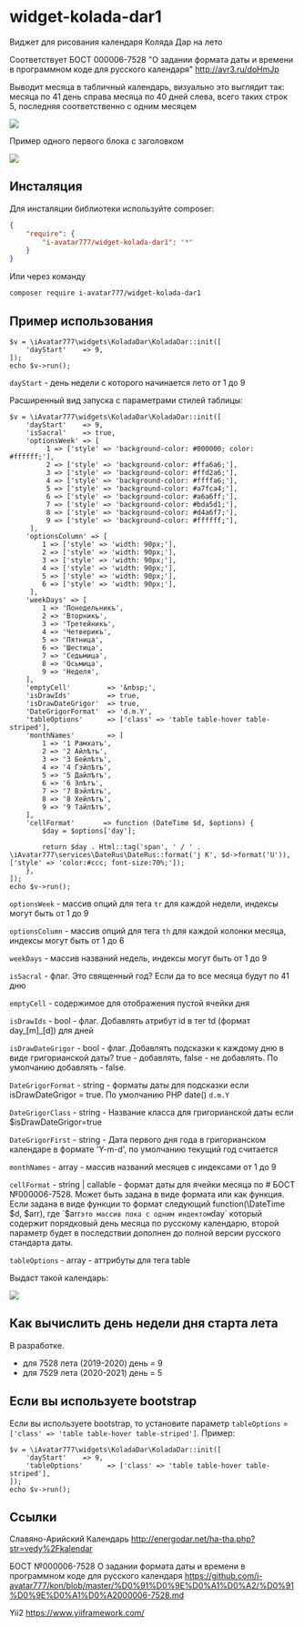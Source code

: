 # widget-kolada-dar1

Виджет для рисования календаря Коляда Дар на лето

Соответствует БОСТ 000006-7528 "О задании формата даты и времени в программном коде для русского календаря" http://avr3.ru/doHmJp 

Выводит месяца в табличный календарь, визуально это выглядит так:
месяца по 41 день справа месяца по 40 дней слева, всего таких строк 5, последняя соответственно с одним месяцем


![](images/2020-02-06_00-08-02.png)

Пример одного первого блока с заголовком

![](images/2020-02-06_00-08-59.png)

## Инсталяция

Для инсталяции библиотеки используйте composer:

```json
{
    "require": {
        "i-avatar777/widget-kolada-dar1": "*"
    }
}
```

Или через команду

```
composer require i-avatar777/widget-kolada-dar1
```

## Пример использования

```
$v = \iAvatar777\widgets\KoladaDar\KoladaDar::init([
    'dayStart'    => 9,
]);
echo $v->run();
```

`dayStart` - день недели с которого начинается лето от 1 до 9

Расширенный вид запуска с параметрами стилей таблицы:

```
$v = \iAvatar777\widgets\KoladaDar\KoladaDar::init([
    'dayStart'    => 9,
    'isSacral'    => true,
    'optionsWeek' => [
         1 => ['style' => 'background-color: #000000; color: #ffffff;'],
         2 => ['style' => 'background-color: #ffa6a6;'],
         3 => ['style' => 'background-color: #ffd2a6;'],
         4 => ['style' => 'background-color: #ffffa6;'],
         5 => ['style' => 'background-color: #a7fca4;'],
         6 => ['style' => 'background-color: #a6a6ff;'],
         7 => ['style' => 'background-color: #bda5d1;'],
         8 => ['style' => 'background-color: #d4a6f7;'],
         9 => ['style' => 'background-color: #ffffff;'],
     ],
    'optionsColumn' => [
        1 => ['style' => 'width: 90px;'],
        2 => ['style' => 'width: 90px;'],
        3 => ['style' => 'width: 90px;'],
        4 => ['style' => 'width: 90px;'],
        5 => ['style' => 'width: 90px;'],
        6 => ['style' => 'width: 90px;'],
     ],
    'weekDays' => [
        1 => 'Понедельникъ',
        2 => 'Вторникъ',
        3 => 'Третейникъ',
        4 => 'Четверикъ',
        5 => 'Пятница',
        6 => 'Шестица',
        7 => 'Седьмица',
        8 => 'Осьмица',
        9 => 'Неделя',
    ],
    'emptyCell'         => '&nbsp;',
    'isDrawIds'         => true,
    'isDrawDateGrigor'  => true,
    'DateGrigorFormat'  => 'd.m.Y',
    'tableOptions'      => ['class' => 'table table-hover table-striped'],
    'monthNames'        => [
        1 => '1 Рамхатъ',
        2 => '2 Айлѣтъ',
        3 => '3 Бейлѣтъ',
        4 => '4 Гэйлѣтъ',
        5 => '5 Дайлѣтъ',
        6 => '6 Элѣтъ',
        7 => '7 Вэйлѣтъ',
        8 => '8 Хейлѣтъ',
        9 => '9 Тайлѣтъ',
    ],
    'cellFormat'       => function (DateTime $d, $options) {
        $day = $options['day'];

        return $day . Html::tag('span', ' / ' . \iAvatar777\services\DateRus\DateRus::format('j K', $d->format('U')), ['style' => 'color:#ccc; font-size:70%;']);
    },
]);
echo $v->run();
```

`optionsWeek` - массив опций для тега `tr` для каждой недели, индексы могут быть от 1 до 9

`optionsColumn` - массив опций для тега `th` для каждой колонки месяца, индексы могут быть от 1 до 6

`weekDays` - массив названий недель, индексы могут быть от 1 до 9

`isSacral` - флаг. Это священный год? Если да то все месяца будут по 41 дню

`emptyCell` - содержимое для отображения пустой ячейки дня 

`isDrawIds` - bool - флаг. Добавлять атрибут id в тег td (формат day_[m]_[d]) для дней

`isDrawDateGrigor` - bool - флаг. Добавлять подсказки к каждому дню в виде григорианской даты? true - добавлять, false - не добавлять. По умолчанию добавлять - false.

`DateGrigorFormat` - string - форматы даты для подсказки если isDrawDateGrigor = true. По умолчанию PHP date() `d.m.Y`

`DateGrigorClass` - string - Название класса для григорианской даты если $isDrawDateGrigor=true

`DateGrigorFirst` - string - Дата первого дня года в григорианском календаре в формате 'Y-m-d', по умолчанию текущий год считается

`monthNames` - array - массив названий месяцев с индексами от 1 до 9

`cellFormat` - string | callable - формат даты для ячейки месяца по # БОСТ №000006-7528. Может быть задана в виде формата или как функция. Если задана в виде функции то формат следующий
                        function(\DateTime $d, $arr), где `$arr` это массив пока с одним индектом `day` который содержит порядковый день месяца по русскому календарю, второй параметр будет в последствии дополнен до полной версии русского стандарта даты.

`tableOptions` - array - аттрибуты для тега table

Выдаст такой календарь:

![](images/2020-03-10_22-16-40.png)

## Как вычислить день недели дня старта лета

В разработке.
- для 7528 лета (2019-2020) день = 9
- для 7529 лета (2020-2021) день = 5

## Если вы используете bootstrap

Если вы используете bootstrap, то установите параметр `tableOptions` = `['class' => 'table table-hover table-striped']`. Пример:

```
$v = \iAvatar777\widgets\KoladaDar\KoladaDar::init([
    'dayStart'    => 9,
    'tableOptions'      => ['class' => 'table table-hover table-striped'],
]);
echo $v->run();
```

## Ссылки

Славяно-Арийский Календарь
http://energodar.net/ha-tha.php?str=vedy%2Fkalendar 

БОСТ №000006-7528 О задании формата даты и времени в программном коде для русского календаря
https://github.com/i-avatar777/kon/blob/master/%D0%91%D0%9E%D0%A1%D0%A2/%D0%91%D0%9E%D0%A1%D0%A2000006-7528.md

Yii2
https://www.yiiframework.com/